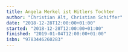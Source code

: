 ```yaml
---
title: Angela Merkel ist Hitlers Tochter
author: "Christian Alt, Christian Schiffer"
date: "2018-12-28T12:00:00+01:00"
started: "2018-12-28T12:00:00+01:00"
finished: "2019-01-04T12:00:00+01:00"
isbn: "9783446260283"
---
```


